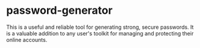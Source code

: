 # password-generator
This is a useful and reliable tool for generating strong, secure passwords. It is a valuable addition to any user's toolkit for managing and protecting their online accounts.
